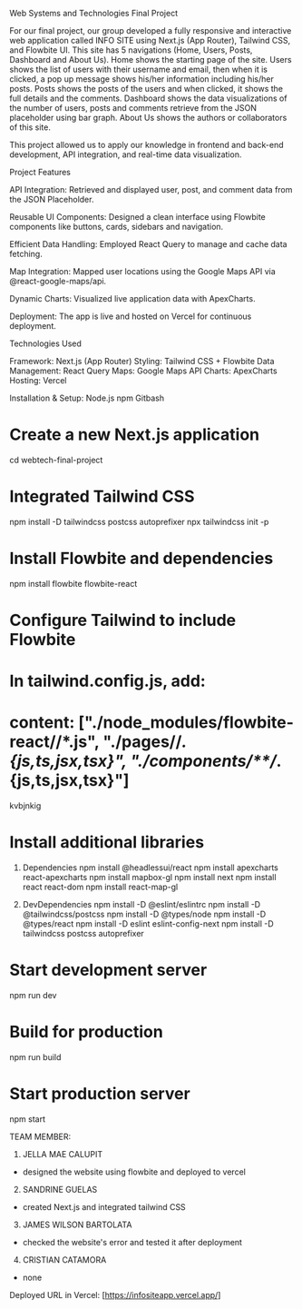 Web Systems and Technologies Final Project

For our final project, our group developed a fully responsive and interactive web application called INFO SITE using Next.js (App Router), Tailwind CSS, and Flowbite UI. This site has 5 navigations (Home, Users, Posts, Dashboard and About Us). Home shows the starting page of the site. Users shows the list of users with their username and email, then when it is clicked, a pop up message shows his/her information including his/her posts. Posts shows the posts of the users and when clicked, it shows the full details and the comments. Dashboard shows the data visualizations of the number of users, posts and comments retrieve from the JSON  placeholder using bar graph. About Us shows the authors or collaborators of this site.

This project allowed us to apply our knowledge in frontend and back-end development, API integration, and real-time data visualization.

Project Features

API Integration: 
Retrieved and displayed user, post, and comment data from the 
JSON Placeholder.

Reusable UI Components: 
Designed a clean interface using Flowbite components like buttons, cards, sidebars and navigation.

Efficient Data Handling: Employed React Query to manage and cache data fetching.

Map Integration: Mapped user locations using the Google Maps API via @react-google-maps/api.

Dynamic Charts: Visualized live application data with ApexCharts.

Deployment: The app is live and hosted on Vercel for continuous deployment.

Technologies Used

Framework: Next.js (App Router)
Styling: Tailwind CSS + Flowbite
Data Management: React Query
Maps: Google Maps API
Charts: ApexCharts
Hosting: Vercel

Installation & Setup:
Node.js
npm
Gitbash

# Create a new Next.js application
cd webtech-final-project

# Integrated Tailwind CSS
npm install -D tailwindcss postcss autoprefixer
npx tailwindcss init -p

# Install Flowbite and dependencies
npm install flowbite flowbite-react

# Configure Tailwind to include Flowbite

# In tailwind.config.js, add:

# content: ["./node_modules/flowbite-react/**/*.js", "./pages/**/*.{js,ts,jsx,tsx}", "./components/**/*.{js,ts,jsx,tsx}"]
kvbjnkig

# Install additional libraries
1. Dependencies
npm install @headlessui/react
npm install apexcharts react-apexcharts
npm install mapbox-gl
npm install next
npm install react react-dom
npm install react-map-gl

2. DevDependencies
npm install -D @eslint/eslintrc
npm install -D @tailwindcss/postcss
npm install -D @types/node
npm install -D @types/react
npm install -D eslint eslint-config-next
npm install -D tailwindcss postcss autoprefixer


# Start development server
npm run dev

# Build for production
npm run build

# Start production server
npm start

TEAM MEMBER:
1. JELLA MAE CALUPIT
- designed the website using flowbite and deployed to vercel
2. SANDRINE GUELAS 
- created Next.js and integrated tailwind CSS
3. JAMES WILSON BARTOLATA
- checked the website's error and tested it after deployment
4. CRISTIAN CATAMORA
- none

Deployed URL in Vercel: [https://infositeapp.vercel.app/]